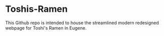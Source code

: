 # Toshis-Ramen
This Github repo is intended to house the streamlined modern redesigned webpage for Toshi's Ramen in Eugene.
